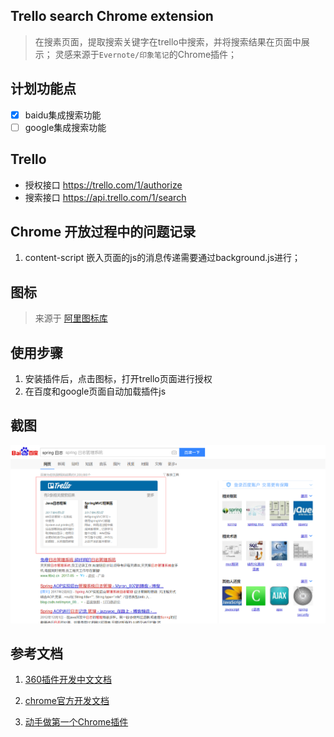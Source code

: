 ## Trello search Chrome extension
> 在搜素页面，提取搜索关键字在trello中搜索，并将搜索结果在页面中展示；
> 灵感来源于`Evernote/印象笔记`的Chrome插件；


## 计划功能点

- [x] baidu集成搜索功能
- [ ] google集成搜索功能

## Trello

- 授权接口 https://trello.com/1/authorize
- 搜索接口 https://api.trello.com/1/search


## Chrome 开放过程中的问题记录

1. content-script 嵌入页面的js的消息传递需要通过background.js进行；


## 图标
> 来源于 [阿里图标库](http://www.iconfont.cn/)


## 使用步骤

1. 安装插件后，点击图标，打开trello页面进行授权
2. 在百度和google页面自动加载插件js


## 截图

![百度搜索](trello_search_baidu.png)

## 参考文档

1. [360插件开发中文文档](http://open.chrome.360.cn/extension_dev/overview.html)

2. [chrome官方开发文档](https://developer.chrome.com/apps/about_apps)

3. [动手做第一个Chrome插件](http://www.cnblogs.com/kmsfan/p/5300308.html)
